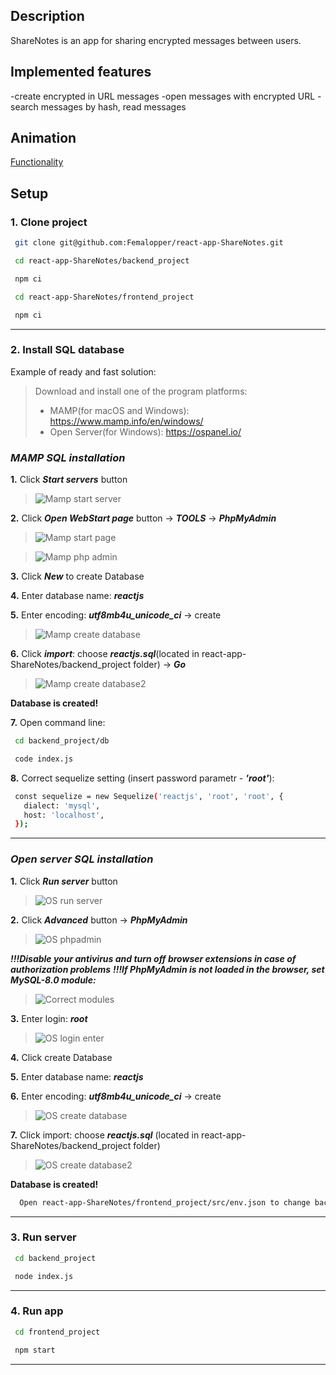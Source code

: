 ## Description
ShareNotes is an app for sharing encrypted messages between users. 

## Implemented features
-create encrypted in URL messages
-open messages with encrypted URL
-search messages by hash, read messages

## Animation

[Functionality](https://github.com/Femalopper/raw/blob/main/images/ShareNotes.gif)

## Setup

### 1\. Clone project ###
 
  ```sh
   git clone git@github.com:Femalopper/react-app-ShareNotes.git

   cd react-app-ShareNotes/backend_project

   npm ci

   cd react-app-ShareNotes/frontend_project

   npm ci
  ```
***
### 2\. Install SQL database ###

Example of ready and fast solution: 

> Download and install one of the program platforms: 
>  - MAMP(for macOS and Windows): https://www.mamp.info/en/windows/
>  - Open Server(for Windows): https://ospanel.io/

  ### ***MAMP SQL installation*** ###

  **1\.** Click ***Start servers*** button

  >![Mamp start server](https://github.com/Femalopper/raw/blob/main/images/Mamp%20start.png)


  **2\.** Click ***Open WebStart page*** button -> ***TOOLS*** -> ***PhpMyAdmin***

  >![Mamp start page](https://github.com/Femalopper/raw/blob/main/images/Mamp%20start%20page.png)

  
  >![Mamp php admin](https://github.com/Femalopper/raw/blob/main/images/Mamp%20phpmyadmin.png)


  **3\.** Click ***New*** to create Database

  **4\.** Enter database name: ***reactjs***

  **5\.** Enter encoding: ***utf8mb4u_unicode_ci*** -> create

  >![Mamp create database](https://github.com/Femalopper/raw/blob/main/images/Mamp%20create%20Database.png)

  
  **6\.** Click ***import***: choose ***reactjs.sql***(located in react-app-ShareNotes/backend_project folder) -> ***Go***

  >![Mamp create database2](https://github.com/Femalopper/raw/blob/main/images/Mamp%20create%20Database2.png)


  **Database is created!**

  **7\.** Open command line:
  ```sh
   cd backend_project/db

   code index.js
  ```
  **8\.** Correct sequelize setting (insert password parametr - ***'root'***):
  ```sh
   const sequelize = new Sequelize('reactjs', 'root', 'root', {
     dialect: 'mysql',
     host: 'localhost',
   });
  ```
***
### ***Open server SQL installation*** ###

  **1\.** Click ***Run server*** button

  >![OS run server](https://github.com/Femalopper/raw/blob/main/images/OS%20run%20server.png)


  **2\.** Click ***Advanced*** button -> ***PhpMyAdmin***
  

  >![OS phpadmin](https://github.com/Femalopper/raw/blob/main/images/OS%20phpmyadmin.png)

  ***!!!Disable your antivirus and turn off browser extensions in case of authorization problems***
  ***!!!If PhpMyAdmin is not loaded in the browser, set MySQL-8.0 module:***

  >![Correct modules](https://github.com/Femalopper/raw/blob/main/images/Correct%20modules.png)

 

  **3\.** Enter login: ***root***

  >![OS login enter](https://github.com/Femalopper/raw/blob/main/images/OS%20enter.png)


  **4\.** Click create Database

  **5\.** Enter database name: ***reactjs***

  **6\.** Enter encoding: ***utf8mb4u_unicode_ci*** -> create

  >![OS create database](https://github.com/Femalopper/raw/blob/main/images/OS%20create.png)


  **7\.** Click import: choose ***reactjs.sql*** (located in react-app-ShareNotes/backend_project folder)

  >![OS create database2](https://github.com/Femalopper/raw/blob/main/images/OS%20create2.png)


  **Database is created!**

  ```sh
    Open react-app-ShareNotes/frontend_project/src/env.json to change backend server URL("http://localhost:3500")
  ```
***
### 3\. Run server ###

  ```sh
   cd backend_project

   node index.js
  ```
***
### 4\. Run app ###

  ```sh
   cd frontend_project

   npm start
  ```
***
